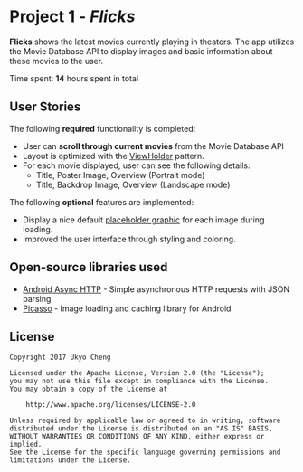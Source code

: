 # Project 1 - *Flicks*

**Flicks** shows the latest movies currently playing in theaters. The app utilizes the Movie Database API to display images and basic information about these movies to the user.

Time spent: **14** hours spent in total

## User Stories

The following **required** functionality is completed:

* User can **scroll through current movies** from the Movie Database API
* Layout is optimized with the [ViewHolder](http://guides.codepath.com/android/Using-an-ArrayAdapter-with-ListView#improving-performance-with-the-viewholder-pattern) pattern.
* For each movie displayed, user can see the following details:
  * Title, Poster Image, Overview (Portrait mode)
  * Title, Backdrop Image, Overview (Landscape mode)

The following **optional** features are implemented:

* Display a nice default [placeholder graphic](http://guides.codepath.com/android/Displaying-Images-with-the-Picasso-Library#configuring-picasso) for each image during loading.
* Improved the user interface through styling and coloring.


## Open-source libraries used

- [Android Async HTTP](https://github.com/loopj/android-async-http) - Simple asynchronous HTTP requests with JSON parsing
- [Picasso](http://square.github.io/picasso/) - Image loading and caching library for Android

## License

    Copyright 2017 Ukyo Cheng

    Licensed under the Apache License, Version 2.0 (the "License");
    you may not use this file except in compliance with the License.
    You may obtain a copy of the License at

        http://www.apache.org/licenses/LICENSE-2.0

    Unless required by applicable law or agreed to in writing, software
    distributed under the License is distributed on an "AS IS" BASIS,
    WITHOUT WARRANTIES OR CONDITIONS OF ANY KIND, either express or implied.
    See the License for the specific language governing permissions and
    limitations under the License.